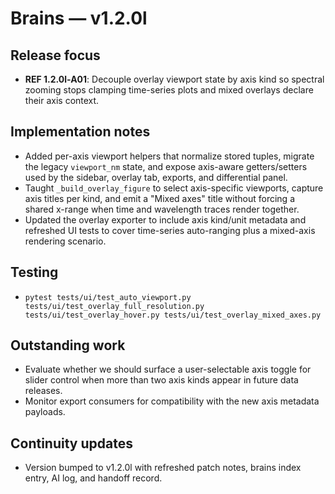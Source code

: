 # Brains — v1.2.0l

## Release focus
- **REF 1.2.0l-A01**: Decouple overlay viewport state by axis kind so spectral zooming stops clamping time-series plots and mixed overlays declare their axis context.

## Implementation notes
- Added per-axis viewport helpers that normalize stored tuples, migrate the legacy `viewport_nm` state, and expose axis-aware getters/setters used by the sidebar, overlay tab, exports, and differential panel.
- Taught `_build_overlay_figure` to select axis-specific viewports, capture axis titles per kind, and emit a "Mixed axes" title without forcing a shared x-range when time and wavelength traces render together.
- Updated the overlay exporter to include axis kind/unit metadata and refreshed UI tests to cover time-series auto-ranging plus a mixed-axis rendering scenario.

## Testing
- `pytest tests/ui/test_auto_viewport.py tests/ui/test_overlay_full_resolution.py tests/ui/test_overlay_hover.py tests/ui/test_overlay_mixed_axes.py`

## Outstanding work
- Evaluate whether we should surface a user-selectable axis toggle for slider control when more than two axis kinds appear in future data releases.
- Monitor export consumers for compatibility with the new axis metadata payloads.

## Continuity updates
- Version bumped to v1.2.0l with refreshed patch notes, brains index entry, AI log, and handoff record.
